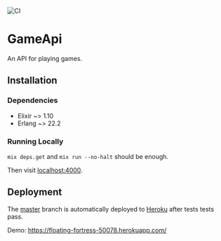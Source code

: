 ![CI](https://github.com/idabmat/game_api/workflows/CI/badge.svg)

# GameApi

An API for playing games.

## Installation

### Dependencies

- Elixir ~> 1.10
- Erlang ~> 22.2

### Running Locally

`mix deps.get` and `mix run --no-halt` should be enough.

Then visit [localhost:4000](http://localhost:4000).

## Deployment

The [master](https://github.com/idabmat/game_api/tree/master) branch is automatically deployed to
[Heroku](https://floating-fortress-50078.herokuapp.com/) after tests tests pass.

Demo: https://floating-fortress-50078.herokuapp.com/
